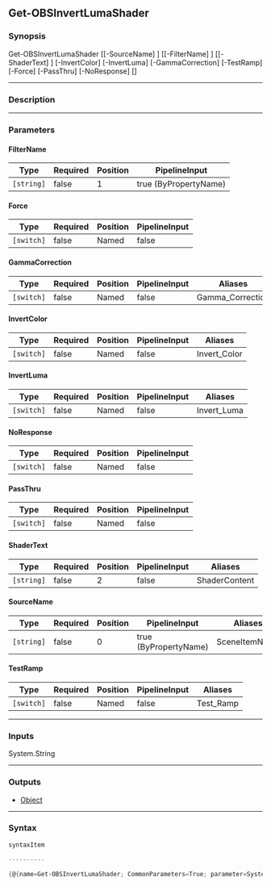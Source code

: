 Get-OBSInvertLumaShader
-----------------------

### Synopsis

Get-OBSInvertLumaShader [[-SourceName] <string>] [[-FilterName] <string>] [[-ShaderText] <string>] [-InvertColor] [-InvertLuma] [-GammaCorrection] [-TestRamp] [-Force] [-PassThru] [-NoResponse] [<CommonParameters>]

---

### Description

---

### Parameters
#### **FilterName**

|Type      |Required|Position|PipelineInput        |
|----------|--------|--------|---------------------|
|`[string]`|false   |1       |true (ByPropertyName)|

#### **Force**

|Type      |Required|Position|PipelineInput|
|----------|--------|--------|-------------|
|`[switch]`|false   |Named   |false        |

#### **GammaCorrection**

|Type      |Required|Position|PipelineInput|Aliases         |
|----------|--------|--------|-------------|----------------|
|`[switch]`|false   |Named   |false        |Gamma_Correction|

#### **InvertColor**

|Type      |Required|Position|PipelineInput|Aliases     |
|----------|--------|--------|-------------|------------|
|`[switch]`|false   |Named   |false        |Invert_Color|

#### **InvertLuma**

|Type      |Required|Position|PipelineInput|Aliases    |
|----------|--------|--------|-------------|-----------|
|`[switch]`|false   |Named   |false        |Invert_Luma|

#### **NoResponse**

|Type      |Required|Position|PipelineInput|
|----------|--------|--------|-------------|
|`[switch]`|false   |Named   |false        |

#### **PassThru**

|Type      |Required|Position|PipelineInput|
|----------|--------|--------|-------------|
|`[switch]`|false   |Named   |false        |

#### **ShaderText**

|Type      |Required|Position|PipelineInput|Aliases      |
|----------|--------|--------|-------------|-------------|
|`[string]`|false   |2       |false        |ShaderContent|

#### **SourceName**

|Type      |Required|Position|PipelineInput        |Aliases      |
|----------|--------|--------|---------------------|-------------|
|`[string]`|false   |0       |true (ByPropertyName)|SceneItemName|

#### **TestRamp**

|Type      |Required|Position|PipelineInput|Aliases  |
|----------|--------|--------|-------------|---------|
|`[switch]`|false   |Named   |false        |Test_Ramp|

---

### Inputs
System.String

---

### Outputs
* [Object](https://learn.microsoft.com/en-us/dotnet/api/System.Object)

---

### Syntax
```PowerShell
syntaxItem
```
```PowerShell
----------
```
```PowerShell
{@{name=Get-OBSInvertLumaShader; CommonParameters=True; parameter=System.Object[]}}
```
